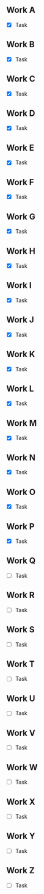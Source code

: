 ## Work A
- [x] Task

## Work B
- [x] Task

## Work C
- [x] Task

## Work D
- [x] Task

## Work E
- [x] Task

## Work F
- [x] Task

## Work G
- [x] Task

## Work H
- [x] Task

## Work I
- [x] Task

## Work J
- [x] Task

## Work K
- [x] Task

## Work L
- [x] Task

## Work M
- [x] Task

## Work N
- [x] Task

## Work O
- [x] Task

## Work P
- [x] Task

## Work Q
- [ ] Task

## Work R
- [ ] Task

## Work S
- [ ] Task

## Work T
- [ ] Task

## Work U
- [ ] Task

## Work V
- [ ] Task

## Work W
- [ ] Task

## Work X
- [ ] Task

## Work Y
- [ ] Task

## Work Z
- [ ] Task
